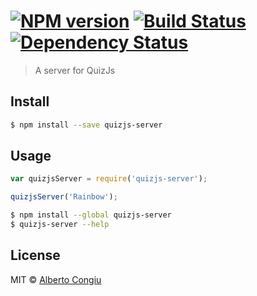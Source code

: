 #  [![NPM version][npm-image]][npm-url] [![Build Status][travis-image]][travis-url] [![Dependency Status][daviddm-url]][daviddm-image]

> A server for QuizJs


## Install

```sh
$ npm install --save quizjs-server
```


## Usage

```js
var quizjsServer = require('quizjs-server');

quizjsServer('Rainbow');
```

```sh
$ npm install --global quizjs-server
$ quizjs-server --help
```


## License

MIT © [Alberto Congiu](albertocongiu.com)


[npm-url]: https://npmjs.org/package/quizjs-server
[npm-image]: https://badge.fury.io/js/quizjs-server.svg
[travis-url]: https://travis-ci.org/4lbertoC/quizjs-server
[travis-image]: https://travis-ci.org/4lbertoC/quizjs-server.svg?branch=master
[daviddm-url]: https://david-dm.org/4lbertoC/quizjs-server.svg?theme=shields.io
[daviddm-image]: https://david-dm.org/4lbertoC/quizjs-server
